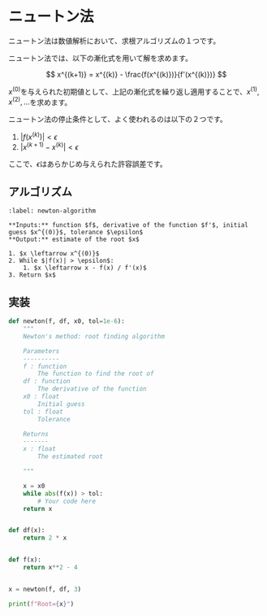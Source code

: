 # ニュートン法

ニュートン法は数値解析において、求根アルゴリズムの１つです。

ニュートン法では、以下の漸化式を用いて解を求めます。

$$
x^{(k+1)} = x^{(k)} - \frac{f(x^{(k)})}{f'(x^{(k)})}
$$

$x^{(0)}$を与えられた初期値として、上記の漸化式を繰り返し適用することで、$x^{(1)}, x^{(2)}, \ldots$を求めます。

ニュートン法の停止条件として、よく使われるのは以下の２つです。

1. $|f(x^{(k)})| < \epsilon$
2. $|x^{(k+1)} - x^{(k)}| < \epsilon$

ここで、$\epsilon$はあらかじめ与えられた許容誤差です。

## アルゴリズム

```{prf:algorithm} Newton's method
:label: newton-algorithm

**Inputs:** function $f$, derivative of the function $f'$, initial guess $x^{(0)}$, tolerance $\epsilon$   
**Output:** estimate of the root $x$

1. $x \leftarrow x^{(0)}$
2. While $|f(x)| > \epsilon$:
    1. $x \leftarrow x - f(x) / f'(x)$
3. Return $x$
```

## 実装

```python
def newton(f, df, x0, tol=1e-6):
    """
    Newton's method: root finding algorithm

    Parameters
    ----------
    f : function
        The function to find the root of
    df : function
        The derivative of the function
    x0 : float
        Initial guess
    tol : float
        Tolerance

    Returns
    -------
    x : float
        The estimated root

    """

    x = x0
    while abs(f(x)) > tol:
        # Your code here
    return x


def df(x):
    return 2 * x


def f(x):
    return x**2 - 4


x = newton(f, df, 3)

print(f"Root={x}")

```